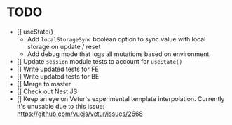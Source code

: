 # TODO

- [] useState()
  - Add `localStorageSync` boolean option to sync value with local storage on update / reset
  - Add debug mode that logs all mutations based on environment
- [] Update `session` module tests to account for `useState()`
- [] Write updated tests for FE
- [] Write updated tests for BE
- [] Merge to master
- [] Check out Nest JS
- [] Keep an eye on Vetur's experimental template interpolation. Currently it's unusable due to this issue: https://github.com/vuejs/vetur/issues/2668